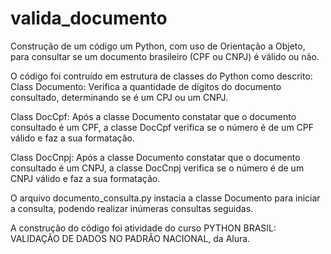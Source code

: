 # valida_documento

Construção de um código um Python, com uso de Orientação a Objeto, para consultar se um documento brasileiro (CPF ou CNPJ) é válido ou não.

O código foi contruído em estrutura de classes do Python como descrito:
  Class Documento: 
    Verifica a quantidade de dígitos do documento consultado, determinando se é um CPJ ou um CNPJ.

  Class DocCpf:
    Após a classe Documento constatar que o documento consultado é um CPF, a classe DocCpf verifica se o número é de um CPF válido e faz a sua formatação.

  Class DocCnpj:
    Após a classe Documento constatar que o documento consultado é um CNPJ, a classe DocCnpj verifica se o número é de um CNPJ válido e faz a sua formatação.

O arquivo documento_consulta.py instacia a classe Documento para iniciar a consulta, podendo realizar inúmeras consultas seguidas.

A construção do código foi atividade do curso PYTHON BRASIL: VALIDAÇÃO DE DADOS NO PADRÃO NACIONAL, da Alura.

